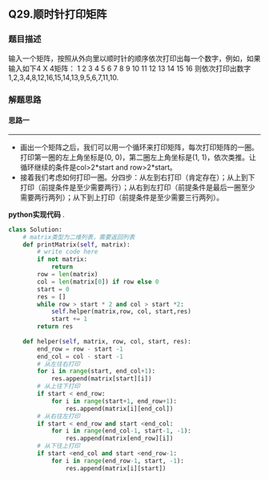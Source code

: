 ## Q29.顺时针打印矩阵
### 题目描述
输入一个矩阵，按照从外向里以顺时针的顺序依次打印出每一个数字，例如，如果输入如下4 X 4矩阵： 1 2 3 4 5 6 7 8 9 10 11 12 13 14 15 16 则依次打印出数字1,2,3,4,8,12,16,15,14,13,9,5,6,7,11,10.
### 解题思路
#### 思路一
****
- 画出一个矩阵之后，我们可以用一个循环来打印矩阵，每次打印矩阵的一圈。打印第一圈的左上角坐标是(0, 0)，第二圈左上角坐标是(1, 1)，依次类推。让循环继续的条件是col>2\*start and row>2\*start。
- 接着我们考虑如何打印一圈。分四步：从左到右打印（肯定存在）；从上到下打印（前提条件是至少需要两行）；从右到左打印（前提条件是最后一圈至少需要两行两列）；从下到上打印（前提条件是至少需要三行两列）。

**python实现代码**
.
```python
class Solution:
    # matrix类型为二维列表，需要返回列表
    def printMatrix(self, matrix):
        # write code here
        if not matrix:
            return 
        row = len(matrix)
        col = len(matrix[0]) if row else 0
        start = 0
        res = []
        while row > start * 2 and col > start *2:
            self.helper(matrix,row, col, start,res)
            start += 1
        return res
    
    def helper(self, matrix, row, col, start, res):
        end_row = row - start -1
        end_col = col - start -1
        # 从左往右打印
        for i in range(start, end_col+1):
            res.append(matrix[start][i])
        # 从上往下打印
        if start < end_row:
            for i in range(start+1, end_row+1):
                res.append(matrix[i][end_col])
        # 从右往左打印
        if start < end_row and start <end_col:
            for i in range(end_col-1, start-1, -1):
                res.append(matrix[end_row][i])
        # 从下往上打印
        if start <end_col and start <end_row-1:
            for i in range(end_row-1, start, -1):
                res.append(matrix[i][start])
```

